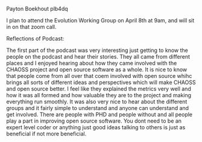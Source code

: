 Payton Boekhout
plb4dq

I plan to attend the Evolution Working Group on April 8th at 9am, and will sit in on that zoom call.

Reflections of Podcast:

The first part of the podcast was very interesting just getting to know the people on the podcast and hear their stories. They all came from different places and I enjoyed hearing about how they came involved with the CHAOSS project and open source software as a whole. It is nice to know that people come from all over that coem involved with open source whihc brings all sorts of different ideas and perspectives which will make CHAOSS and open source better. I feel like they explained the metrics very well and how it was all formed and how valuable they are to the project and making everything run smoothly. It was also very nice to hear about the different groups and it fairly simple to understand and anyone can understand and get involved. There are people with PHD and people without and all people play a part in improving open source software. You dont need to be an expert level coder or anything just good ideas talking to others is just as beneficial if not more beneficial.
